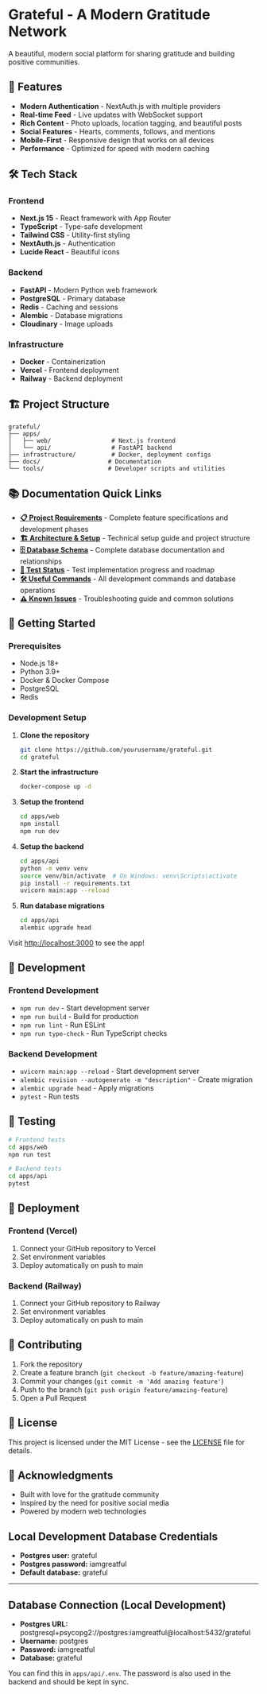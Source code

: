 # Grateful - A Modern Gratitude Network

A beautiful, modern social platform for sharing gratitude and building positive communities.

## 🚀 Features

- **Modern Authentication** - NextAuth.js with multiple providers
- **Real-time Feed** - Live updates with WebSocket support
- **Rich Content** - Photo uploads, location tagging, and beautiful posts
- **Social Features** - Hearts, comments, follows, and mentions
- **Mobile-First** - Responsive design that works on all devices
- **Performance** - Optimized for speed with modern caching

## 🛠 Tech Stack

### Frontend
- **Next.js 15** - React framework with App Router
- **TypeScript** - Type-safe development
- **Tailwind CSS** - Utility-first styling
- **NextAuth.js** - Authentication
- **Lucide React** - Beautiful icons

### Backend
- **FastAPI** - Modern Python web framework
- **PostgreSQL** - Primary database
- **Redis** - Caching and sessions
- **Alembic** - Database migrations
- **Cloudinary** - Image uploads

### Infrastructure
- **Docker** - Containerization
- **Vercel** - Frontend deployment
- **Railway** - Backend deployment

## 🏗 Project Structure

```
grateful/
├── apps/
│   ├── web/                 # Next.js frontend
│   └── api/                 # FastAPI backend
├── infrastructure/          # Docker, deployment configs
├── docs/                   # Documentation
└── tools/                  # Developer scripts and utilities
```

## 📚 Documentation Quick Links

- **[📋 Project Requirements](docs/GRATEFUL_PRD.md)** - Complete feature specifications and development phases
- **[🏗️ Architecture & Setup](docs/ARCHITECTURE_AND_SETUP.md)** - Technical setup guide and project structure
- **[🗄️ Database Schema](docs/DATABASE_STRUCTURE.md)** - Complete database documentation and relationships
- **[🧪 Test Status](docs/TEST_STATUS.md)** - Test implementation progress and roadmap
- **[🛠️ Useful Commands](docs/USEFUL_COMMANDS.md)** - All development commands and database operations
- **[⚠️ Known Issues](docs/KNOWN_ISSUES.md)** - Troubleshooting guide and common solutions

## 🚀 Getting Started

### Prerequisites
- Node.js 18+
- Python 3.9+
- Docker & Docker Compose
- PostgreSQL
- Redis

### Development Setup

1. **Clone the repository**
   ```bash
   git clone https://github.com/yourusername/grateful.git
   cd grateful
   ```

2. **Start the infrastructure**
   ```bash
   docker-compose up -d
   ```

3. **Setup the frontend**
   ```bash
   cd apps/web
   npm install
   npm run dev
   ```

4. **Setup the backend**
   ```bash
   cd apps/api
   python -m venv venv
   source venv/bin/activate  # On Windows: venv\Scripts\activate
   pip install -r requirements.txt
   uvicorn main:app --reload
   ```

5. **Run database migrations**
   ```bash
   cd apps/api
   alembic upgrade head
   ```

Visit [http://localhost:3000](http://localhost:3000) to see the app!

## 📝 Development

### Frontend Development
- `npm run dev` - Start development server
- `npm run build` - Build for production
- `npm run lint` - Run ESLint
- `npm run type-check` - Run TypeScript checks

### Backend Development
- `uvicorn main:app --reload` - Start development server
- `alembic revision --autogenerate -m "description"` - Create migration
- `alembic upgrade head` - Apply migrations
- `pytest` - Run tests

## 🧪 Testing

```bash
# Frontend tests
cd apps/web
npm run test

# Backend tests
cd apps/api
pytest
```

## 🚀 Deployment

### Frontend (Vercel)
1. Connect your GitHub repository to Vercel
2. Set environment variables
3. Deploy automatically on push to main

### Backend (Railway)
1. Connect your GitHub repository to Railway
2. Set environment variables
3. Deploy automatically on push to main

## 🤝 Contributing

1. Fork the repository
2. Create a feature branch (`git checkout -b feature/amazing-feature`)
3. Commit your changes (`git commit -m 'Add amazing feature'`)
4. Push to the branch (`git push origin feature/amazing-feature`)
5. Open a Pull Request

## 📄 License

This project is licensed under the MIT License - see the [LICENSE](LICENSE) file for details.

## 🙏 Acknowledgments

- Built with love for the gratitude community
- Inspired by the need for positive social media
- Powered by modern web technologies 

## Local Development Database Credentials

- **Postgres user:** grateful
- **Postgres password:** iamgreatful
- **Default database:** grateful

---

## Database Connection (Local Development)

- **Postgres URL:**
  postgresql+psycopg2://postgres:iamgreatful@localhost:5432/grateful
- **Username:** postgres
- **Password:** iamgreatful
- **Database:** grateful

You can find this in `apps/api/.env`. The password is also used in the backend and should be kept in sync. 